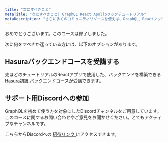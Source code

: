 ```yaml
---
title: "次にすべきこと"
metaTitle: "次にすべきこと| GraphQL React Apolloフックチュートリアル"
metaDescription: "さらに多くのコミュニティリソースを使えば、GraphQL、Reactフック、バックエンドについてより深く学ぶことができます。Discordチャンネルに参加すればサポートを受けることができます。"
---
```


おめでとうございます。このコースは修了しました。

次に何をすべきか迷っている方には、以下のオプションがあります。

## Hasuraバックエンドコースを受講する

先ほどのチュートリアルのReactアプリで使用した、バックエンドを構築できる [ Hasura初級 ](https://hasura.io/learn/graphql/hasura/introduction/) バックエンドコースが受講できます。

## サポート用Discordへの参加

GraphQLを初めて使う方を対象にしたDiscordチャンネルをご用意しています。このコースに関するお問い合わせやご意見をお聞かせください。とてもアクティブなチャンネルです。

こちらからDiscordへの [ 招待リンク ](https://discord.com/invite/hasura) にアクセスできます。

